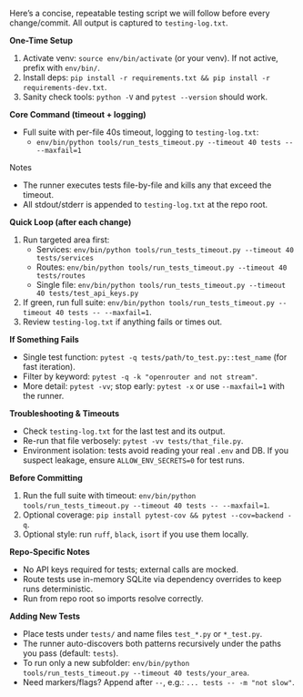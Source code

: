 Here’s a concise, repeatable testing script we will follow before every change/commit. All output is captured to `testing-log.txt`.

**One-Time Setup**

1. Activate venv: `source env/bin/activate` (or your venv). If not active, prefix with `env/bin/`.
2. Install deps: `pip install -r requirements.txt && pip install -r requirements-dev.txt`.
3. Sanity check tools: `python -V` and `pytest --version` should work.

**Core Command (timeout + logging)**

- Full suite with per-file 40s timeout, logging to `testing-log.txt`:
  - `env/bin/python tools/run_tests_timeout.py --timeout 40 tests -- --maxfail=1`

Notes
- The runner executes tests file-by-file and kills any that exceed the timeout.
- All stdout/stderr is appended to `testing-log.txt` at the repo root.

**Quick Loop (after each change)**

1. Run targeted area first:
   - Services: `env/bin/python tools/run_tests_timeout.py --timeout 40 tests/services`
   - Routes: `env/bin/python tools/run_tests_timeout.py --timeout 40 tests/routes`
   - Single file: `env/bin/python tools/run_tests_timeout.py --timeout 40 tests/test_api_keys.py`
2. If green, run full suite: `env/bin/python tools/run_tests_timeout.py --timeout 40 tests -- --maxfail=1`.
3. Review `testing-log.txt` if anything fails or times out.

**If Something Fails**

- Single test function: `pytest -q tests/path/to_test.py::test_name` (for fast iteration).
- Filter by keyword: `pytest -q -k "openrouter and not stream"`.
- More detail: `pytest -vv`; stop early: `pytest -x` or use `--maxfail=1` with the runner.

**Troubleshooting & Timeouts**

- Check `testing-log.txt` for the last test and its output.
- Re-run that file verbosely: `pytest -vv tests/that_file.py`.
- Environment isolation: tests avoid reading your real `.env` and DB. If you suspect leakage, ensure `ALLOW_ENV_SECRETS=0` for test runs.

**Before Committing**

1. Run the full suite with timeout: `env/bin/python tools/run_tests_timeout.py --timeout 40 tests -- --maxfail=1`.
2. Optional coverage: `pip install pytest-cov && pytest --cov=backend -q`.
3. Optional style: run `ruff`, `black`, `isort` if you use them locally.

**Repo-Specific Notes**

- No API keys required for tests; external calls are mocked.
- Route tests use in-memory SQLite via dependency overrides to keep runs deterministic.
- Run from repo root so imports resolve correctly.

**Adding New Tests**

- Place tests under `tests/` and name files `test_*.py` or `*_test.py`.
- The runner auto-discovers both patterns recursively under the paths you pass (default: `tests`).
- To run only a new subfolder: `env/bin/python tools/run_tests_timeout.py --timeout 40 tests/your_area`.
- Need markers/flags? Append after `--`, e.g.: `... tests -- -m "not slow"`.
